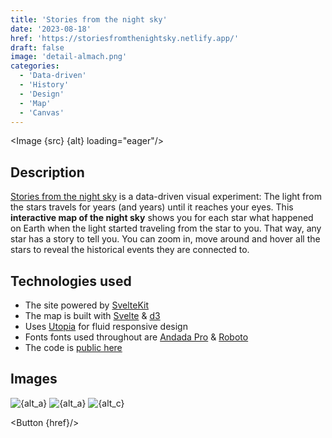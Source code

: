 ```yaml
---
title: 'Stories from the night sky'
date: '2023-08-18'
href: 'https://storiesfromthenightsky.netlify.app/'
draft: false
image: 'detail-almach.png'
categories:
  - 'Data-driven'
  - 'History'
  - 'Design'
  - 'Map'
  - 'Canvas'
---
```


<script>
  import Button from '$lib/components/ButtonSimple.svelte';
  import Back from '$lib/components/ButtonBack.svelte';
  import Image from '$lib/components/Image.svelte';
  import src from '$lib/assets/images/projects/night-sky/title.png';
  import a from '$lib/assets/images/projects/night-sky/overview.png';
  import b from '$lib/assets/images/projects/night-sky/overview-hover.png';
  import c from '$lib/assets/images/projects/night-sky/detail-scheat.png';

  let alt = "Screenshot with a big text that reads 'Stories from the night sky' in bold white letters on a dark blue background. On top there is a star-shaped icon and below the large text, smaller text reads 'A data-driven visual experiment.' and on a new line 'By Sebastian Lammers'.";
  let alt_a = "Screenshot of a map of the night sky. On top there is text that reads 'Which star tells the most interesting story to you?'. The map shows around 5,000 stars, depicted as white circles on a dark blue background. Below the map there is a group of buttons that include arrow buttons for all directions, zoom-buttons, a reset button and a button with a star-symbol.";
  let alt_b = "Screenshot of a map of the night sky. On top there is text that reads 'Which star tells the most interesting story to you?'. The map shows around 5,000 stars, depicted as white circles on a dark blue background. A computer cursor shaped like a hand is hovering one of the stars. This star is enlarged and has a purple outline. Right below the cursor there is a white tooltip textbox that contains information about the hovered star. The information reads as follows. Star ID: 70692. Distance: 360 light years. Year: 1666 CE. Event(s): The Great Fire of London. Below the map there is a group of buttons that include arrow buttons for all directions, zoom-buttons, a reset button and a button with a star-symbol.";
  let alt_c = "Screenshot of a map of the night sky. On top there is text that reads 'Which star tells the most interesting story to you?'. The map shows around 50-60 stars, depicted as white circles on a dark blue background. A computer cursor shaped like a hand is hovering one of the stars. This star is enlarged and has a purple outline. Right below the cursor there is a white tooltip textbox that contains information about the hovered star. The information reads as follows. Star ID: 113881. Star Name: Scheat. Distance: 200 light years. Year: 1829 CE. Event(s): Sir Robert Peel founds the Metropolitan Police Service, the first modern police force. Below the map there is a group of buttons that include arrow buttons for all directions, zoom-buttons, a reset button and a button with a star-symbol.";
</script>

<Image {src} {alt} loading="eager"/>

## Description
[Stories from the night sky]({href}) is a data-driven visual experiment:
The light from the stars travels for years (and years) until it reaches your eyes. This **interactive map of the night sky** shows you for each star what happened on Earth when the light started traveling from the star to you. That way, any star has a story to tell you. You can zoom in, move around and hover all the stars to reveal the historical events they are connected to.

## Technologies used

- The site powered by [SvelteKit](https://kit.svelte.dev/)
- The map is built with [Svelte](https://svelte.dev/) & [d3](https://d3js.org/)
- Uses [Utopia](https://utopia.fyi/) for fluid responsive design
- Fonts fonts used throughout are [Andada Pro](https://andada.huertatipografica.com/) & [Roboto](https://en.wikipedia.org/wiki/Roboto)
- The code is [public here](https://github.com/seblammers/starmap)

## Images
<Image src={a} alt={alt_a} loading="lazy"/>
<Image src={b} alt={alt_a} loading="lazy"/>
<Image src={c} alt={alt_c} loading="lazy"/>

<Button {href}/>

<Back />